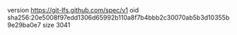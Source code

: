 version https://git-lfs.github.com/spec/v1
oid sha256:20e5008f97edd1306d65992b110a8f7b4bbb2c30070ab5b3d10355b9e29ba0e7
size 3041
